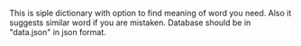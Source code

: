 This is siple dictionary with option to find meaning of word you need. Also it suggests similar word if you are mistaken. Database should be in "data.json" in json format.

